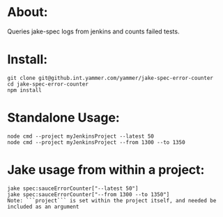 About:
====================
Queries jake-spec logs from jenkins and counts failed tests.

Install:
====================
    git clone git@github.int.yammer.com/yammer/jake-spec-error-counter
    cd jake-spec-error-counter
    npm install

Standalone Usage:
====================
    node cmd --project myJenkinsProject --latest 50
    node cmd --project myJenkinsProject --from 1300 --to 1350

Jake usage from within a project:
====================
    jake spec:sauceErrorCounter["--latest 50"]
    jake spec:sauceErrorCounter["--from 1300 --to 1350"]
    Note: ```project``` is set within the project itself, and needed be included as an argument
